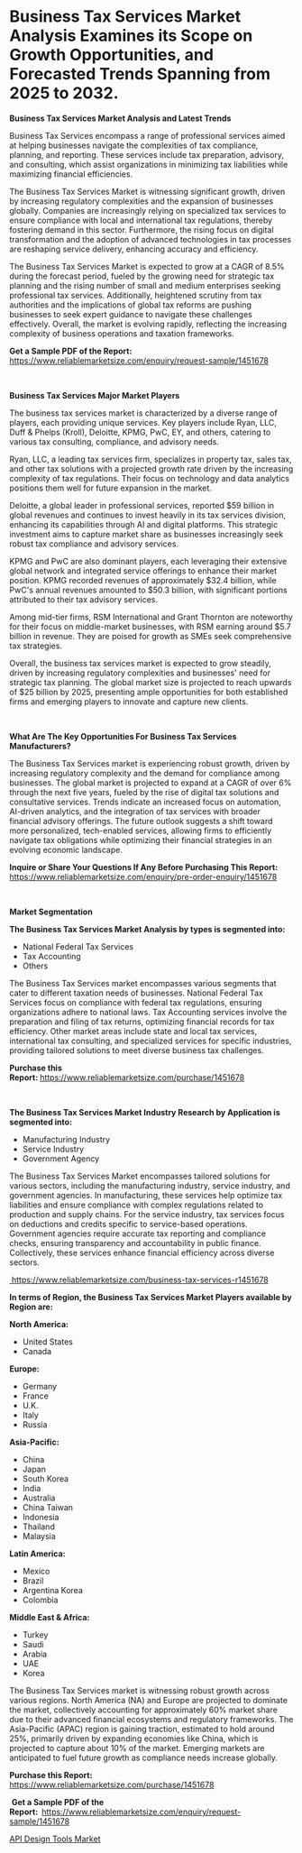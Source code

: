 <p><h1>Business Tax Services Market Analysis Examines its Scope on Growth Opportunities, and Forecasted Trends Spanning from 2025 to 2032.</h1></p><p><strong>Business Tax Services Market Analysis and Latest Trends</strong></p>
<p><p>Business Tax Services encompass a range of professional services aimed at helping businesses navigate the complexities of tax compliance, planning, and reporting. These services include tax preparation, advisory, and consulting, which assist organizations in minimizing tax liabilities while maximizing financial efficiencies. </p><p>The Business Tax Services Market is witnessing significant growth, driven by increasing regulatory complexities and the expansion of businesses globally. Companies are increasingly relying on specialized tax services to ensure compliance with local and international tax regulations, thereby fostering demand in this sector. Furthermore, the rising focus on digital transformation and the adoption of advanced technologies in tax processes are reshaping service delivery, enhancing accuracy and efficiency.</p><p>The Business Tax Services Market is expected to grow at a CAGR of 8.5% during the forecast period, fueled by the growing need for strategic tax planning and the rising number of small and medium enterprises seeking professional tax services. Additionally, heightened scrutiny from tax authorities and the implications of global tax reforms are pushing businesses to seek expert guidance to navigate these challenges effectively. Overall, the market is evolving rapidly, reflecting the increasing complexity of business operations and taxation frameworks.</p></p>
<p><strong>Get a Sample PDF of the Report:&nbsp;</strong> <a href="https://www.reliablemarketsize.com/enquiry/request-sample/1451678?utm_campaign=3352&utm_medium=2&utm_source=Github&utm_content=ia&utm_term=09032025&utm_id=business-tax-services">https://www.reliablemarketsize.com/enquiry/request-sample/1451678</a></p>
<p>&nbsp;</p>
<p><strong>Business Tax Services Major Market Players</strong></p>
<p><p>The business tax services market is characterized by a diverse range of players, each providing unique services. Key players include Ryan, LLC, Duff & Phelps (Kroll), Deloitte, KPMG, PwC, EY, and others, catering to various tax consulting, compliance, and advisory needs.</p><p>Ryan, LLC, a leading tax services firm, specializes in property tax, sales tax, and other tax solutions with a projected growth rate driven by the increasing complexity of tax regulations. Their focus on technology and data analytics positions them well for future expansion in the market.</p><p>Deloitte, a global leader in professional services, reported $59 billion in global revenues and continues to invest heavily in its tax services division, enhancing its capabilities through AI and digital platforms. This strategic investment aims to capture market share as businesses increasingly seek robust tax compliance and advisory services.</p><p>KPMG and PwC are also dominant players, each leveraging their extensive global network and integrated service offerings to enhance their market position. KPMG recorded revenues of approximately $32.4 billion, while PwC's annual revenues amounted to $50.3 billion, with significant portions attributed to their tax advisory services.</p><p>Among mid-tier firms, RSM International and Grant Thornton are noteworthy for their focus on middle-market businesses, with RSM earning around $5.7 billion in revenue. They are poised for growth as SMEs seek comprehensive tax strategies.</p><p>Overall, the business tax services market is expected to grow steadily, driven by increasing regulatory complexities and businesses' need for strategic tax planning. The global market size is projected to reach upwards of $25 billion by 2025, presenting ample opportunities for both established firms and emerging players to innovate and capture new clients.</p></p>
<p>&nbsp;</p>
<p><strong>What Are The Key Opportunities For Business Tax Services Manufacturers?</strong></p>
<p><p>The Business Tax Services market is experiencing robust growth, driven by increasing regulatory complexity and the demand for compliance among businesses. The global market is projected to expand at a CAGR of over 6% through the next five years, fueled by the rise of digital tax solutions and consultative services. Trends indicate an increased focus on automation, AI-driven analytics, and the integration of tax services with broader financial advisory offerings. The future outlook suggests a shift toward more personalized, tech-enabled services, allowing firms to efficiently navigate tax obligations while optimizing their financial strategies in an evolving economic landscape.</p></p>
<p><strong>Inquire or Share Your Questions If Any Before Purchasing This Report:</strong> <a href="https://www.reliablemarketsize.com/enquiry/pre-order-enquiry/1451678?utm_campaign=3352&utm_medium=2&utm_source=Github&utm_content=ia&utm_term=09032025&utm_id=business-tax-services">https://www.reliablemarketsize.com/enquiry/pre-order-enquiry/1451678</a></p>
<p>&nbsp;</p>
<p><strong>Market Segmentation</strong></p>
<p><strong>The Business Tax Services Market Analysis by types is segmented into:</strong></p>
<p><ul><li>National Federal Tax Services</li><li>Tax Accounting</li><li>Others</li></ul></p>
<p><p>The Business Tax Services market encompasses various segments that cater to different taxation needs of businesses. National Federal Tax Services focus on compliance with federal tax regulations, ensuring organizations adhere to national laws. Tax Accounting services involve the preparation and filing of tax returns, optimizing financial records for tax efficiency. Other market areas include state and local tax services, international tax consulting, and specialized services for specific industries, providing tailored solutions to meet diverse business tax challenges.</p></p>
<p><strong>Purchase this Report:&nbsp;</strong><a href="https://www.reliablemarketsize.com/purchase/1451678?utm_campaign=3352&utm_medium=2&utm_source=Github&utm_content=ia&utm_term=09032025&utm_id=business-tax-services">https://www.reliablemarketsize.com/purchase/1451678</a></p>
<p>&nbsp;</p>
<p><strong>The Business Tax Services Market Industry Research by Application is segmented into:</strong></p>
<p><ul><li>Manufacturing Industry</li><li>Service Industry</li><li>Government Agency</li></ul></p>
<p><p>The Business Tax Services Market encompasses tailored solutions for various sectors, including the manufacturing industry, service industry, and government agencies. In manufacturing, these services help optimize tax liabilities and ensure compliance with complex regulations related to production and supply chains. For the service industry, tax services focus on deductions and credits specific to service-based operations. Government agencies require accurate tax reporting and compliance checks, ensuring transparency and accountability in public finance. Collectively, these services enhance financial efficiency across diverse sectors.</p></p>
<p><a href="https://www.reliablemarketsize.com/business-tax-services-r1451678?utm_campaign=3352&utm_medium=2&utm_source=Github&utm_content=ia&utm_term=09032025&utm_id=business-tax-services">&nbsp;https://www.reliablemarketsize.com/business-tax-services-r1451678</a></p>
<p><strong>In terms of Region, the Business Tax Services Market Players available by Region are:</strong></p>
<p>
    <p> <strong> North America: </strong>
        <ul>
            <li>United States</li>
            <li>Canada</li>
        </ul>
        </p> 
    <p> <strong> Europe: </strong>
        <ul>
            <li>Germany</li>
            <li>France</li>
            <li>U.K.</li>
            <li>Italy</li>
            <li>Russia</li>
        </ul>
        </p> 
    <p> <strong> Asia-Pacific: </strong>
        <ul>
            <li>China</li>
            <li>Japan</li>
            <li>South Korea</li>
            <li>India</li>
            <li>Australia</li>
            <li>China Taiwan</li>
            <li>Indonesia</li>
            <li>Thailand</li>
            <li>Malaysia</li>
        </ul>
        </p> 
    <p> <strong> Latin America: </strong>
        <ul>
            <li>Mexico</li>
            <li>Brazil</li>
            <li>Argentina Korea</li>
            <li>Colombia</li>
        </ul>
        </p> 
    <p> <strong> Middle East & Africa: </strong>
        <ul>
            <li>Turkey</li>
            <li>Saudi</li>
            <li>Arabia</li>
            <li>UAE</li>
            <li>Korea</li>
        </ul>
    </p>
    </p>
<p><p>The Business Tax Services market is witnessing robust growth across various regions. North America (NA) and Europe are projected to dominate the market, collectively accounting for approximately 60% market share due to their advanced financial ecosystems and regulatory frameworks. The Asia-Pacific (APAC) region is gaining traction, estimated to hold around 25%, primarily driven by expanding economies like China, which is projected to capture about 10% of the market. Emerging markets are anticipated to fuel future growth as compliance needs increase globally.</p></p>
<p><strong>Purchase this Report: </strong><a href="https://www.reliablemarketsize.com/purchase/1451678?utm_campaign=3352&utm_medium=2&utm_source=Github&utm_content=ia&utm_term=09032025&utm_id=business-tax-services">https://www.reliablemarketsize.com/purchase/1451678</a></p>
<p>&nbsp;<strong>Get a Sample PDF of the Report:&nbsp;&nbsp;</strong><a href="https://www.reliablemarketsize.com/enquiry/request-sample/1451678?utm_campaign=3352&utm_medium=2&utm_source=Github&utm_content=ia&utm_term=09032025&utm_id=business-tax-services">https://www.reliablemarketsize.com/enquiry/request-sample/1451678</a></p>
<p><strong></strong></p>
<p><p><a href="https://github.com/shopovdjondo/Market-Research-Report-List-1/blob/main/api-design-tools-market.md?utm_campaign=3352&utm_medium=2&utm_source=Github&utm_content=ia&utm_term=09032025&utm_id=business-tax-services">API Design Tools Market</a></p></p>